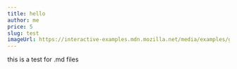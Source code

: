 ```yaml
---
title: hello
author: me
price: 5
slug: test
imageUrl: https://interactive-examples.mdn.mozilla.net/media/examples/grapefruit-slice-332-332.jpg
---
```


this is a test for .md files
